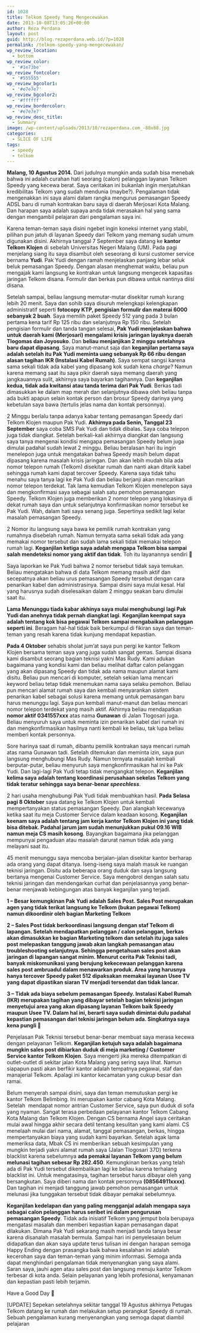 ```yaml
---
id: 1028
title: Telkom Speedy Yang Mengecewakan
date: 2013-10-08T13:05:26+00:00
author: Reza Perdana
layout: post
guid: http://blog.rezaperdana.web.id/?p=1028
permalink: /telkom-speedy-yang-mengecewakan/
wp_review_location:
  - bottom
wp_review_color:
  - '#1e73be'
wp_review_fontcolor:
  - '#555555'
wp_review_bgcolor1:
  - '#e7e7e7'
wp_review_bgcolor2:
  - '#ffffff'
wp_review_bordercolor:
  - '#e7e7e7'
wp_review_desc_title:
  - Summary
image: /wp-content/uploads/2013/10/rezaperdana.com_-88x88.jpg
categories:
  - SLICE OF LIFE
tags:
  - speedy
  - telkom
---
```

**Malang, 10 Agustus 2014.** Dari judulnya mungkin anda sudah bisa menebak bahwa ini adalah curahan hati seorang (calon) pelanggan layanan Telkom Speedy yang kecewa berat. Saya ceritakan ini bukanlah ingin menjatuhkan kredibilitas Telkom yang sudah mendunia (maybe?). Pengalaman tidak mengenakkan ini saya alami dalam rangka mengurus pemasangan Speedy ADSL baru di rumah kontrakan baru saya di daerah Merjosari Kota Malang. Dan harapan saya adalah supaya anda tidak merasakan hal yang sama dengan mengambil pelajaran dari pengalaman saya ini.<!--more-->

Karena teman-teman saya disini ngebet ingin koneksi internet yang stabil, pilihan pun jatuh di layanan Speedy dari Telkom yang memang sudah umum digunakan disini. Akhirnya tanggal 7 September saya datang ke **kantor Telkom Klojen** di sebelah Universitas Negeri Malang (UM). Pada pagi menjelang siang itu saya disambut oleh seseorang di kursi customer service bernama **Yudi**. Pak Yudi dengan ramah menjelaskan panjang lebar seluk beluk pemasangan Speedy. Dengan alasan menghemat waktu, beliau pun mengajak kami langsung ke kontrakan untuk langsung mengecek kapasitas jaringan Telkom disana. Formulir dan berkas pun dibawa untuk nantinya diisi disana.

Setelah sampai, beliau langsung memutar-mutar disekitar rumah kurang lebih 20 menit. Saya dan sohib saya disuruh melengkapi kelengkapan administratif seperti **fotocopy KTP, pengisian formulir dan materai 6000 sebanyak 2 buah**. Saya memilih paket Speedy 512 yang pada 3 bulan pertama kena tarif Rp 125 ribu dan selanjutnya Rp 150 ribu. Setelah pengisian formulir dan tanda tangan selesai, **Pak Yudi menjelaskan bahwa untuk daerah kami (Merjosari) mengalami krisis jaringan layaknya daerah Tlogomas dan Joyosuko**. Dan **beliau menjanjikan 2 minggu setelahnya baru dapat dipasang**. Saya manut-manut saja dan **keganjilan pertama saya adalah setelah itu Pak Yudi meminta uang sebanyak Rp 66 ribu dengan alasan tagihan IKR (Instalasi Kabel Rumah)**. Saya sempat sangsi karena sama sekali tidak ada kabel yang dipasang kok sudah kena _charge_? Namun karena memang saat itu saya pikir daerah saya memang daerah yang jangkauannya sulit, akhirnya saya bayarkan tagihannya. Dan **keganjilan kedua, tidak ada kwitansi atau tanda terima dari Pak Yudi**. Berkas tadi dimasukkan ke dalam map merah dan selanjutnya dibawa oleh beliau tanpa ada bukti apapun selain kontak person dan brosur Speedy darinya yang kebetulan saya bawa (tertulis jelas nama dan kontak personnya).

2 Minggu berlalu tanpa adanya kabar tentang pemasangan Speedy dari Telkom Klojen maupun Pak Yudi. **Akhirnya pada Senin, Tanggal 23 September** saya coba SMS Pak Yudi dan tidak dibalas. Saya coba telepon juga tidak diangkat. Setelah berkali-kali akhirnya diangkat dan langsung saya tanya mengenai kondisi mengapa pemasangan Speedy belum juga dimulai padahal sudah lewat 2 minggu. Beliau beralasan hari itu ingin menelepon juga untuk mengatakan bahwa Speedy masih belum dapat dipasang karena masalah krisis jaringan. Dan akan lebih mudah bila ada nomor telepon rumah (Telkom) disekitar rumah dan nanti akan ditarik kabel sehingga rumah kami dapat tercover Speedy. Karena saya tidak tahu menahu saya tanya lagi ke Pak Yudi dan beliau berjanji akan mencarikan nomor telepon terdekat. Tak lama kemudian Telkom Klojen menelepon saya dan mengkonfirmasi saya sebagai salah satu pemohon pemasangan Speedy. Telkom Klojen juga memberikan 2 nomor telepon yang lokasinya di dekat rumah saya dan untuk selanjutnya konfirmasikan nomor tersebut ke Pak Yudi. Wah, dalam hati saya senang juga. Sepertinya sedikit lagi kelar masalah pemasangan Speedy.

2 Nomor itu langsung saya bawa ke pemilik rumah kontrakan yang rumahnya disebelah rumah. Namun ternyata sama sekali tidak ada yang memakai nomor tersebut dan sudah lama sekali tidak memakai telepon rumah lagi. **Keganjilan ketiga saya adalah mengapa Telkom bisa sampai salah mendeteksi nomor yang aktif dan tidak**. Toh itu layanannya sendiri 🙁

Saya laporkan ke Pak Yudi bahwa 2 nomor tersebut tidak saya temukan. Beliau mengatakan bahwa di data Telkom memang masih aktif dan secepatnya akan beliau urus pemasangan Speedy tersebut dengan cara penarikan kabel dan administrasinya. Sampai disini saya mulai kesal. Hal yang harusnya sudah diselesaikan dalam 2 minggu seakan baru dimulai saat itu.

**Lama Menunggu tiada kabar akhinya saya mulai menghubungi lagi Pak Yudi dan anehnya tidak pernah diangkat lagi**. **Keganjilan keempat saya adalah tentang kok bisa pegawai Telkom sampai mengabaikan pelanggan seperti ini**. Beragam hal-hal tidak baik berkumpul di fikiran saya dan teman-teman yang resah karena tidak kunjung mendapat kepastian.

**Pada 4 Oktober** sehabis sholat jum&#8217;at saya pun pergi ke kantor Telkom Klojen bersama teman saya yang juga sudah sangat gemas. Sampai disana kami disambut seorang bagian teknisi yakni Mas Rudy. Kami adukan bagaimana yang kondisi kami dan beliau melihat daftar calon pelanggan yang akan dipasang Speedy dan tidak ada nama maupun alamat kami disitu. Beliau pun mencari di komputer, setelah sekian lama mencari keyword beliau tetap tidak menemukan nama saya selaku pemohon. Beliau pun mencari alamat rumah saya dan kembali menyarankan sistem penarikan kabel sebagai solusi karena memang untuk pemasangan baru harus menunggu lagi. Saya pun kembali manut-manut dan beliau mencari nomor telepon terdekat yang masih aktif. Akhirnya beliau mendapatkan **nomor aktif 0341557xxx** atas nama **Gunawan** di Jalan Tlogosari juga. Beliau menyuruh saya untuk meminta izin penarikan kabel dari rumah ini dan mengkonfirmasikan hasilnya nanti kembali ke beliau, tak lupa beliau memberi kontak personnya.

Sore harinya saat di rumah, dibantu pemilik kontrakan saya mencari rumah atas nama Gunawan tadi. Setelah ditemukan dan meminta izin, saya pun langsung menghubungi Mas Rudy. Namun ternyata masalah kembali berputar-putar, beliau menyuruh saya mengkonfirmasikan hal ini ke Pak Yudi. Dan lagi-lagi Pak Yudi tetap tidak mengangkat telepon. **Keganjilan kelima saya adalah tentang koordinasi perusahaan sekelas Telkom yang tidak teratur sehingga saya benar-benar _speechless_**.

2 hari usaha menghubungi Pak Yudi tidak membuahkan hasil. **Pada Selasa pagi 8 Oktober** saya datang ke Telkom Klojen untuk kembali mempertanyakan status pemasangan Speedy. Dan alangkah kecewanya ketika saat itu meja Customer Service dalam keadaan kosong. **Keganjilan keenam saya adalah tentang jam kerja kantor Telkom Klojen ini yang tidak bisa ditebak. Padahal jarum jam sudah menunjukkan pukul 09.16 WIB namun meja CS masih kosong**. Bayangkan bagaimana jika pelanggan mempunyai pengaduan atau masalah darurat namun tidak ada yang melayani saat itu.

45 menit menunggu saya mencoba berjalan-jalan disekitar kantor berharap ada orang yang dapat ditanya. Iseng-iseng saya malah masuk ke ruangan teknisi jaringan. Disitu ada beberapa orang duduk dan saya langsung bertanya mengenai Customer Service. Saya mengobrol dengan salah satu teknisi jaringan dan mendengarkan curhat dan penjelasannya yang benar-benar menjawab kebingungan atas banyak keganjilan yang terjadi.

**1 &#8211; Besar kemungkinan Pak Yudi adalah Sales Post. Sales Post merupakan agen yang tidak terikat langsung ke Telkom (bukan pegawai Telkom) namun dikoordinir oleh bagian Marketing Telkom**

**2 &#8211; Sales Post tidak berkoordinasi langsung dengan staf Telkom di lapangan. Setelah mendapatkan pelanggan / calon pelanggan, berkas akan dimasukkan ke bagian Marketing telkom dan setelah itu juga sales post melepaskan tanggung jawab akan langkah pemasangan atau troubleshooting selanjutnya. Sehingga pengetahuan sales post akan jaringan di lapangan sangat minim. Menurut cerita Pak Teknisi tadi, banyak miskomunikasi yang berujung kekecewaan pelanggan karena sales post ambruadul dalam menawarkan produk. Area yang harusnya hanya tercover Speedy paket 512 dipaksakan memakai layanan Usee TV yang dapat dipastikan siaran TV menjadi tersendat dan tidak lancar.**

**3 &#8211; Tidak ada biaya sebelum pemasangan Speedy. Instalasi Kabel Rumah (IKR) merupakan tagihan yang dibayar setelah bagian teknisi jaringan menyetujui area yang akan dipasang layanan Telkom baik Speedy maupun Usee TV. Dalam hal ini, berarti saya sudah dimintai dulu padahal kepastian pemasangan dari teknisi jaringan belum ada. Singkatnya saya kena pungli 🙁**

Penjelasan Pak Teknisi tersebut benar-benar membuat saya merasa kecewa dengan pelayanan Telkom. **Keganjilan ketujuh saya adalah bagaimana mungkin sales post dibiarkan duduk di meja marketing / Customer Service kantor Telkom Klojen**. Saya mengerti jika mereka ditempatkan di outlet-outlet di sekitar jalan Kota Malang yang sering saya lihat. Namun siapapun pasti akan berfikir kantor adalah tempatnya pegawai, staf dan manajerial Telkom. Apalagi ini kantor kecamatan yang cukup besar dan ramai.

Belum menyerah sampai disini, saya dan teman memutuskan pergi ke kantor Telkom Belimbing. Ini merupakan kantor cabang Kota Malang. Setelah&nbsp; mendapat nomor antrian Customer Service, saya pun duduk di sofa yang nyaman. Sangat terasa perbedaan pelayanan kantor Telkom Cabang Kota Malang dan Telkom Klojen. Dengan CS bernama Angel saya ceritakan mulai awal hingga akhir secara detil tentang kesulitan yang kami alami. CS menelaah mulai dari nama, alamat, tanggal pemasangan, berkas, hingga mempertanyakan biaya yang sudah kami bayarkan. Setelah agak lama memeriksa data, Mbak CS ini memberikan sebuah kesimpulan yang mungkin terjadi yakni alamat rumah saya (Jalan Tlogosari 37D) terkena blacklist karena sebelumnya **ada pemakai layanan Telkom yang belum melunasi tagihan sebesar Rp 282.450**. Kemungkinan berkas yang telah ada di Pak Yudi tersebut dikembalikan lagi ke beliau karena terhalang blacklist ini. Untuk mengatasinya, tagihan tersebut harus dibayar oleh yang bersangkutan. Saya diberi nama dan kontak personnya **(08564911xxxx)**. Dan tagihan ini menjadi tanggung jawab pemohon pemasangan untuk melunasi jika tunggakan tersebut tidak dibayar pemakai sebelumnya.

**Keganjilan kedelapan dan yang paling mengganjal adalah mengapa saya sebagai calon pelanggan harus seribet ini dalam pengurusan pemasangan Speedy**. Tidak ada inisiatif Telkom yang jemput bola berupaya mengatasi masalah dan memberi kepastian kapan pemasangan dapat dilakukan. Dimana Pak Yudi sekarang masih menjadi tanda tanya besar karena disanalah masalah bermula. Sampai hari ini penyelesaian belum didapatkan dan akan saya update terus tulisan ini dengan harapan semoga Happy Ending dengan prasangka baik bahwa kesalahan ini adalah kecerohan saya dan teman-teman yang minim informasi. Semoga anda dapat menghindari pengalaman tidak menyenangkan yang saya alami. Saran saya, jauhi agen atau sales post dan langsung menuju kantor Telkom terbesar di kota anda. Selain pelayanan yang lebih profesional, kenyamanan dan kepastian pasti lebih terjamin.

Have a Good Day 🙂

[UPDATE] Sepekan setelahnya sekitar tanggal 19 Agustus akhirnya Petugas Telkom datang ke rumah dan melakukan setup perangkat Speedy di rumah. Sebuah pengalaman kurang menyenangkan yang semoga dapat diambil pelajaran